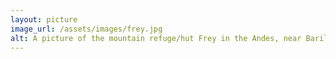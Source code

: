 ```yaml
---
layout: picture
image_url: /assets/images/frey.jpg
alt: A picture of the mountain refuge/hut Frey in the Andes, near Bariloche, Argentina 
---
```

